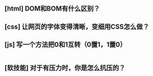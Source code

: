 ## [html] DOM和BOM有什么区别？
## [css] 让网页的字体变得清晰，变细用CSS怎么做？
## [js] 写一个方法把0和1互转（0置1，1置0）
```js

```

## [软技能] 对于有压力时，你是怎么抗压的？

